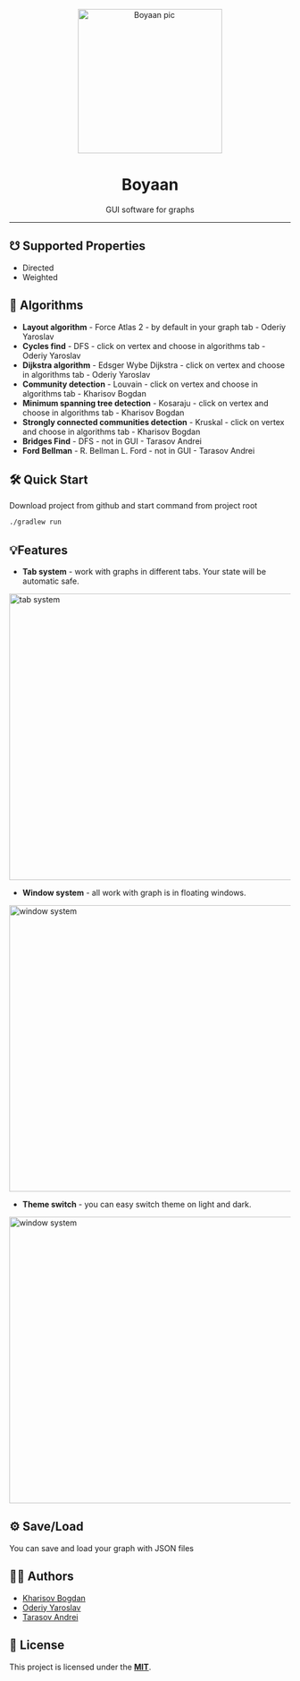 <p align="center"><img src="https://i.imgur.com/l6u8Em7.png" height="258" alt="Boyaan pic" /> </p>
<h1 align="center">Boyaan</h1>
<p align="center">GUI software for graphs</p>

<hr>


## ☋ Supported Properties

* Directed
* Weighted

## 🧮 Algorithms

* <b>Layout algorithm</b> - Force Atlas 2 - by default in your graph tab - Oderiy Yaroslav
* <b>Cycles find</b> - DFS - click on vertex and choose in algorithms tab - Oderiy Yaroslav
* <b>Dijkstra algorithm</b> - Edsger Wybe Dijkstra - click on vertex and choose in algorithms tab - Oderiy Yaroslav
* <b>Community detection</b> - Louvain - click on vertex and choose in algorithms tab - Kharisov Bogdan
* <b>Minimum spanning tree detection</b> - Kosaraju - click on vertex and choose in algorithms tab - Kharisov Bogdan
* <b>Strongly connected communities detection</b> - Kruskal -  click on vertex and choose in algorithms tab - Kharisov Bogdan
* <b>Bridges Find</b> - DFS - not in GUI - Tarasov Andrei
* <b>Ford Bellman</b> - R. Bellman L. Ford - not in GUI - Tarasov Andrei



## 🛠️ Quick Start
Download project from github and start command from project root
```bash
./gradlew run
```



## 💡Features
* <b>Tab system</b> - work with graphs in different tabs. Your state will be automatic safe.
<p align="start"><img src="https://i.imgur.com/bZkaN5T.png" height="512" alt="tab system" /> </p>

* <b>Window system</b> - all work with graph is in floating windows.
<p align="start"><img src="https://i.imgur.com/ful13LP.png" height="512" alt="window system" /> </p>

* <b>Theme switch</b> - you can easy switch theme on light and dark.
<p align="start"><img src="https://i.imgur.com/3FkB2wb.png" height="512" alt="window system" /> </p>

## ⚙️ Save/Load
You can save and load your graph with JSON files



## 👨‍💻 Authors

* [Kharisov Bogdan](https://github.com/lospollosenjoyer)
* [Oderiy Yaroslav](https://github.com/XRenso)
* [Tarasov Andrei](https://github.com/TheFollan)

## 🪪 License
This project is licensed under the [<b>MIT</b>](LICENSE).
